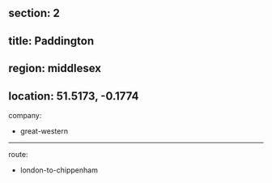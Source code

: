 section: 2
----
title: Paddington
----
region: middlesex
----
location: 51.5173, -0.1774
----
company:
- great-western
----
route:
- london-to-chippenham
